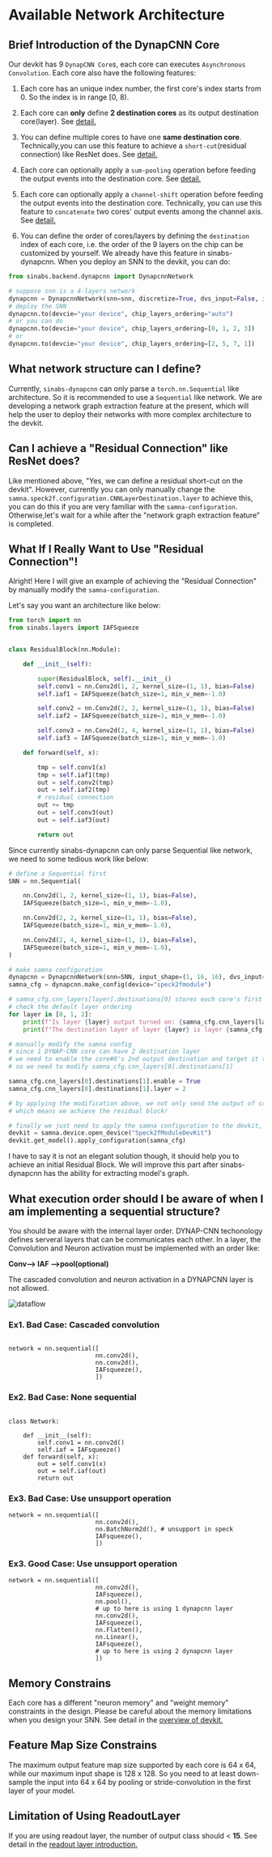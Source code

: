 # Available Network Architecture

## Brief Introduction of the DynapCNN Core

Our devkit has 9 `DynapCNN Core`s, each core can executes `Asynchronous Convolution`.
Each core also have the following features:

1. Each core has an unique index number, the first core's index starts from 0. So the index is in range [0, 8).

2. Each core can **only** define **2 destination cores** as its output destination core(layer).
 See [detail.](https://synsense-sys-int.gitlab.io/samna/0.46.1/reference/speck2f/configuration/index.html#samna.speck2f.configuration.CnnLayerDestination)

3. You can define multiple cores to have one **same destination core**.
Technically,you can use this feature to achieve a `short-cut`(residual connection) like ResNet does.
See [detail.](https://synsense-sys-int.gitlab.io/samna/0.46.1/reference/speck2f/configuration/index.html#samna.speck2f.configuration.CnnLayerDestination.layer)

4. Each core can optionally apply a `sum-pooling` operation before feeding the output events into the destination core.
See [detail.](https://synsense-sys-int.gitlab.io/samna/0.46.1/reference/speck2f/configuration/index.html#samna.speck2f.configuration.CnnLayerDestination.pooling)

5. Each core can optionally apply a `channel-shift` operation before feeding the output events into the destination core.
Technically, you can use this feature to `concatenate` two cores' output events among the channel axis.
See [detail.](https://synsense-sys-int.gitlab.io/samna/0.46.1/reference/speck2f/configuration/index.html#samna.speck2f.configuration.CnnLayerDestination.feature_shift)

6. You can define the order of cores/layers by defining the `destination` index of each core, i.e. the order of the 9 layers on the chip can be customized by yourself.
We already have this feature in sinabs-dynapcnn. When you deploy an SNN to the devkit, you can do:

```python
from sinabs.backend.dynapcnn import DynapcnnNetwork

# suppose snn is a 4-layers network
dynapcnn = DynapcnnNetwork(snn=snn, discretize=True, dvs_input=False, input_shape=input_shape)
# deploy the SNN
dynapcnn.to(devcie="your device", chip_layers_ordering="auto")
# or you can do
dynapcnn.to(devcie="your device", chip_layers_ordering=[0, 1, 2, 3])
# or
dynapcnn.to(devcie="your device", chip_layers_ordering=[2, 5, 7, 1])
```

## What network structure can I define?

Currently, `sinabs-dynapcnn` can only parse a `torch.nn.Sequential` like architecture. So it is recommended to
use a `Sequential` like network. We are developing a network graph extraction feature at the present, which will
help the user to deploy their networks with more complex architecture to the devkit.


## Can I achieve a "Residual Connection" like ResNet does?

Like mentioned above, "Yes, we can define a residual short-cut on the devkit". However, currently you can only manually
change the `samna.speck2f.configuration.CNNLayerDestination.layer` to achieve this, you can do this if you are very
familiar with the `samna-configuration`. Otherwise,let's wait for a while after the  "network graph extraction feature" is
completed.


## What If I Really Want to Use "Residual Connection"!

Alright! Here I will give an example of achieving the "Residual Connection" by manually modify the `samna-configuration`.

Let's say you want an architecture like below:

```python
from torch import nn
from sinabs.layers import IAFSqueeze


class ResidualBlock(nn.Module):

    def __init__(self):

        super(ResidualBlock, self).__init__()
        self.conv1 = nn.Conv2d(1, 2, kernel_size=(1, 1), bias=False)
        self.iaf1 = IAFSqueeze(batch_size=1, min_v_mem=-1.0)

        self.conv2 = nn.Conv2d(2, 2, kernel_size=(1, 1), bias=False)
        self.iaf2 = IAFSqueeze(batch_size=1, min_v_mem=-1.0)

        self.conv3 = nn.Conv2d(2, 4, kernel_size=(1, 1), bias=False)
        self.iaf3 = IAFSqueeze(batch_size=1, min_v_mem=-1.0)

    def forward(self, x):

        tmp = self.conv1(x)
        tmp = self.iaf1(tmp)
        out = self.conv2(tmp)
        out = self.iaf2(tmp)
        # residual connection
        out += tmp
        out = self.conv3(out)
        out = self.iaf3(out)

        return out

```

Since currently sinabs-dynapcnn can only parse Sequential like network, we need to some tedious work like below:

```python
# define a Sequential first
SNN = nn.Sequential(

    nn.Conv2d(1, 2, kernel_size=(1, 1), bias=False),
    IAFSqueeze(batch_size=1, min_v_mem=-1.0),

    nn.Conv2d(2, 2, kernel_size=(1, 1), bias=False),
    IAFSqueeze(batch_size=1, min_v_mem=-1.0),

    nn.Conv2d(2, 4, kernel_size=(1, 1), bias=False),
    IAFSqueeze(batch_size=1, min_v_mem=-1.0),
)

# make samna configuration
dynapcnn = DynapcnnNetwork(snn=SNN, input_shape=(1, 16, 16), dvs_input=False)
samna_cfg = dynapcnn.make_config(device="speck2fmodule")

# samna_cfg.cnn_layers[layer].destinations[0] stores each core's first destination layers configuration
# check the default layer ordering
for layer in [0, 1, 2]:
    print(f"Is layer {layer} output turned on: {samna_cfg.cnn_layers[layer].destinations[0].enable}")
    print(f"The destination layer of layer {layer} is layer {samna_cfg.cnn_layers[layer].destinations[0].layer}")

# manually modify the samna config
# since 1 DYNAP-CNN core can have 2 destination layer
# we need to enable the core#0's 2nd output destination and target it to core#2
# so we need to modify samna_cfg.cnn_layers[0].destinations[1]

samna_cfg.cnn_layers[0].destinations[1].enable = True
samna_cfg.cnn_layers[0].destinations[1].layer = 2

# by applying the modification above, we not only send the output of core#0 to core#1 but also to core#2.
# which means we achieve the residual block!

# finally we just need to apply the samna configuration to the devkit, we finish the deployment.
devkit = samna.device.open_device("Speck2fModuleDevKit")
devkit.get_model().apply_configuration(samna_cfg)

```

I have to say it is not an elegant solution though, it should help you to achieve an initial Residual Block. We will
improve this part after sinabs-dynapcnn has the ability for extracting model's graph.

## What execution order should I be aware of when I am implementing a sequential structure?
You should be aware with the internal layer order.
DYNAP-CNN techonology defines serveral layers that can be communicates each other.
In a layer, the Convolution and Neuron activation must be implemented with an order like:

**Conv--> IAF -->pool(optional)**

The cascaded convolution and neuron activation in a DYNAPCNN layer is not allowed.

![dataflow](/_static/Overview/dataflow_layers.png)

### Ex1. Bad Case: Cascaded convolution
```

network = nn.sequential([
                        nn.conv2d(),
                        nn.conv2d(),
                        IAFsqueeze(),
                        ])

```
### Ex2. Bad Case: None sequential
```

class Network:

    def __init__(self):
        self.conv1 = nn.conv2d()
        self.iaf = IAFsqueeze()
    def forward(self, x):
        out = self.conv1(x)
        out = self.iaf(out)
        return out

```

### Ex3. Bad Case: Use unsupport operation

```
network = nn.sequential([
                        nn.conv2d(),
                        nn.BatchNorm2d(), # unsupport in speck
                        IAFsqueeze(),
                        ])
```

### Ex3. Good Case: Use unsupport operation

```
network = nn.sequential([
                        nn.conv2d(),
                        IAFsqueeze(),
                        nn.pool(),
                        # up to here is using 1 dynapcnn layer
                        nn.conv2d(),
                        IAFsqueeze(),
                        nn.Flatten(),
                        nn.Linear(),
                        IAFsqueeze(),
                        # up to here is using 2 dynapcnn layer
                        ])
```

## Memory Constrains
Each core has a different "neuron memory" and "weight memory" constraints in the design.
Please be careful about the memory limitations when you design your SNN.
See detail in the [overview of devkit.](../overview.md)

## Feature Map Size Constrains
The maximum output feature map size supported by each core is 64 x 64, while our maximum input shape is 128 x 128.
So you need to at least down-sample the input into 64 x 64 by pooling or stride-convolution in the first layer of your
model.

## Limitation of Using ReadoutLayer
If you are using readout layer, the number of output class should < **15**.
See detail in the [readout layer introduction.](../notebooks/using_readout_layer.ipynb)

